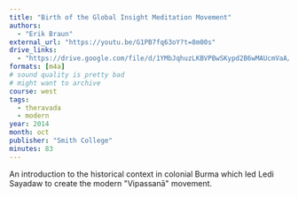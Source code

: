 ```yaml
---
title: "Birth of the Global Insight Meditation Movement"
authors:
  - "Erik Braun"
external_url: "https://youtu.be/G1PB7fq63oY?t=8m00s"
drive_links:
  - "https://drive.google.com/file/d/1YMbJqhuzLKBVPBwSKypd2B6wMAUcmVaA/view?usp=drivesdk"
formats: [m4a]
# sound quality is pretty bad
# might want to archive
course: west
tags:
  - theravada
  - modern
year: 2014
month: oct
publisher: "Smith College"
minutes: 83
---
```


An introduction to the historical context in colonial Burma which led Ledi Sayadaw to create the modern "Vipassanā" movement.
